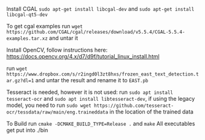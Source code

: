 
Install CGAL `sudo apt-get install libcgal-dev` and `sudo apt-get install libcgal-qt5-dev`

To get cgal examples run `wget https://github.com/CGAL/cgal/releases/download/v5.5.4/CGAL-5.5.4-examples.tar.xz` and untar it

Install OpenCV, follow instructions here: https://docs.opencv.org/4.x/d7/d9f/tutorial_linux_install.html

run `wget https://www.dropbox.com/s/r2ingd0l3zt8hxs/frozen_east_text_detection.tar.gz?dl=1` and untar the result and rename it to `EAST.pb`

Tesseract is needed, however it is not used: run `sudo apt install tesseract-ocr` and `sudo apt install libtesseract-dev`, if using the legacy model, you need to run `sudo wget https://github.com/tesseract-ocr/tessdata/raw/main/eng.traineddata` in the location of the trained data

To Build run `cmake -DCMAKE_BUILD_TYPE=Release .` and `make`
All executables get put into ./bin
